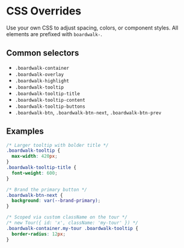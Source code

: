 # CSS Overrides

Use your own CSS to adjust spacing, colors, or component styles. All elements are prefixed with `boardwalk-`.

## Common selectors
- `.boardwalk-container`
- `.boardwalk-overlay`
- `.boardwalk-highlight`
- `.boardwalk-tooltip`
- `.boardwalk-tooltip-title`
- `.boardwalk-tooltip-content`
- `.boardwalk-tooltip-buttons`
- `.boardwalk-btn`, `.boardwalk-btn-next`, `.boardwalk-btn-prev`

## Examples
```css
/* Larger tooltip with bolder title */
.boardwalk-tooltip {
  max-width: 420px;
}
.boardwalk-tooltip-title {
  font-weight: 600;
}

/* Brand the primary button */
.boardwalk-btn-next {
  background: var(--brand-primary);
}

/* Scoped via custom className on the tour */
/* new Tour({ id: 'x', className: 'my-tour' }) */
.boardwalk-container.my-tour .boardwalk-tooltip {
  border-radius: 12px;
}
```
